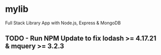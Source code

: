 # mylib
Full Stack Library App with Node.js, Express &amp; MongoDB


## TODO - Run NPM Update to fix lodash >= 4.17.21 & mquery >= 3.2.3
